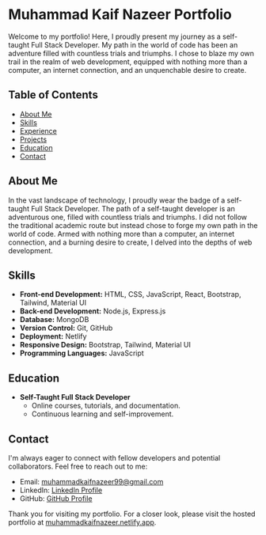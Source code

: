 # Muhammad Kaif Nazeer Portfolio

Welcome to my portfolio! Here, I proudly present my journey as a self-taught Full Stack Developer. My path in the world of code has been an adventure filled with countless trials and triumphs. I chose to blaze my own trail in the realm of web development, equipped with nothing more than a computer, an internet connection, and an unquenchable desire to create.

## Table of Contents

- [About Me](#about-me)
- [Skills](#skills)
- [Experience](#experience)
- [Projects](#projects)
- [Education](#education)
- [Contact](#contact)

## About Me

In the vast landscape of technology, I proudly wear the badge of a self-taught Full Stack Developer. The path of a self-taught developer is an adventurous one, filled with countless trials and triumphs. I did not follow the traditional academic route but instead chose to forge my own path in the world of code. Armed with nothing more than a computer, an internet connection, and a burning desire to create, I delved into the depths of web development.

## Skills

- **Front-end Development:** HTML, CSS, JavaScript, React, Bootstrap, Tailwind, Material UI
- **Back-end Development:** Node.js, Express.js
- **Database:** MongoDB
- **Version Control:** Git, GitHub
- **Deployment:** Netlify
- **Responsive Design:** Bootstrap, Tailwind, Material UI
- **Programming Languages:** JavaScript

## Education

- **Self-Taught Full Stack Developer**
  - Online courses, tutorials, and documentation.
  - Continuous learning and self-improvement.

## Contact

I'm always eager to connect with fellow developers and potential collaborators. Feel free to reach out to me:

- Email: [muhammadkaifnazeer99@gmail.com](mailto:muhammadkaifnazeer99@gmail.com)
- LinkedIn: [LinkedIn Profile](https://www.linkedin.com/in/muhammadkaifnazeer/)
- GitHub: [GitHub Profile](https://github.com/MuhammadKaifNazeer)

Thank you for visiting my portfolio. For a closer look, please visit the hosted portfolio at [muhammadkaifnazeer.netlify.app](https://muhammadkaifnazeer.netlify.app/).
